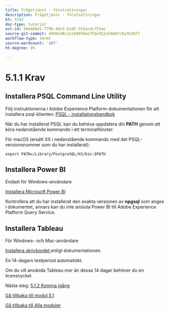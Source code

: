 ```yaml
---
title: Frågetjänst - förutsättningar
description: Frågetjänst - förutsättningar
kt: 5342
doc-type: tutorial
exl-id: b8a404d1-7796-46e3-b245-553acdc753ae
source-git-commit: d9d9a38c1e160950ae755e352a54667c8a7b30f7
workflow-type: tm+mt
source-wordcount: '167'
ht-degree: 0%

---
```


# 5.1.1 Krav

## Installera PSQL Command Line Utility

Följ instruktionerna i Adobe Experience Platform-dokumentationen för att installera psql-klienten:
[PSQL - installationshandbok](https://experienceleague.adobe.com/docs/experience-platform/query/clients/psql.html?lang=sv-SE)

När du har installerat PSQL kan du behöva uppdatera din **PATH** genom att köra nedanstående kommando i ett terminalfönster:

För macOS (ersätt XX i nedanstående kommando med det PSQL-versionsnummer som du har installerat):

`export PATH=/Library/PostgreSQL/XX/bin:$PATH`

## Installera Power BI

Endast för Windows-användare

[Installera Microsoft Power BI](https://experienceleague.adobe.com/docs/experience-platform/query/clients/power-bi.html?lang=sv-SE)

Kontrollera att du har installerat den exakta versionen av **npgsql** som anges i dokumentet, annars kan du inte ansluta Power BI till Adobe Experience Platform Query Service.

## Installera Tableau

För Windows- och Mac-användare

[Installera skrivbordet ](https://experienceleague.adobe.com/docs/experience-platform/query/clients/tableau.html?lang=sv-SE) enligt dokumentationen.

En 14-dagars testperiod automatiskt.

Om du vill använda Tableau mer än dessa 14 dagar behöver du en licensnyckel.

Nästa steg: [5.1.2 Komma igång](./ex2.md)

[Gå tillbaka till modul 5.1](./query-service.md)

[Gå tillbaka till Alla moduler](../../../overview.md)
